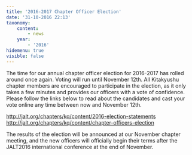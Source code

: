 ```yaml
---
title: '2016-2017 Chapter Officer Election'
date: '31-10-2016 22:13'
taxonomy:
    content:
        - news
    year:
        - '2016'
hidemenu: true
visible: false
---
```


The time for our annual chapter officer election for 2016-2017 has rolled around once again. Voting will run until November 12th. All Kitakyushu chapter members are encouraged to participate in the election, as it only takes a few minutes and provides our officers with a vote of confidence. Please follow the links below to read about the candidates and cast your vote online any time between now and November 12th.

http://jalt.org/chapters/kq/content/2016-election-statements
http://jalt.org/chapters/kq/content/chapter-officers-election

The results of the election will be announced at our November chapter meeting, and the new officers will officially begin their terms after the JALT2016 international conference at the end of November.
